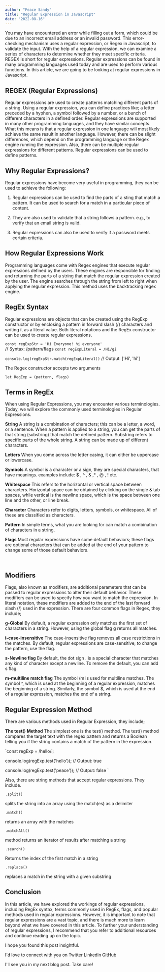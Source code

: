 ```yaml
---
author: "Peace Sandy"
title: "Regular Expression in Javascript"
date: "2022-08-16"
---
```

You may have encountered an error while filling out a form, which could be due to an incorrect email address or an invalid password. This error-checking mechanism uses a regular expression, or Regex in Javascript, to validate the input. With the help of a regular expression, we can examine a series of characters to determine whether they meet specific criteria. REGEX is short for regular expressions. Regular expressions can be found in many programming languages used today and are used to perform various functions. In this article, we are going to be looking at regular expressions in Javascript.

## REGEX (Regular Expressions)
Regular expressions are used to create patterns matching different parts of a string. Using a regular expression, you can define practices like; a letter preceded by a hyphen, a symbol followed by a number, or a bunch of different characters in a defined order. Regular expressions are supported in many other programming languages, and they have similar concepts. What this means is that a regular expression in one language will most likely achieve the same result in another language. However, there can be slight differences, which depend on the programming language or the Regex engine running the expression. Also, there can be multiple regular expressions for different patterns. Regular expressions can be used to define patterns.

## Why Regular Expressions?
Regular expressions have become very useful in programming, they can be used to achieve the following:

1. Regular expressions can be used to find the parts of a sting that match a pattern. It can be used to search for a match in a particular piece of content.

2. They are also used to validate that a string follows a pattern. e.g., to verify that an email string is valid.

3. Regular expressions can also be used to verify if a password meets certain criteria.

## How Regular Expressions Work
Programming languages come with Regex engines that execute regular expressions defined by the users. These engines are responsible for finding and returning the parts of a string that match the regular expression created by the user. The engine searches through the string from left to right when applying the regular expression. This method uses the backtracking regex engine.

## RegEx Syntax
Regular expressions are objects that can be created using the RegExp constructor or by enclosing a pattern in forward slash (/) characters and writing it as a literal value. Both literal notations and the RegEx constructor can be used to create regular expressions.

`const regExpStr = 'Hi Everyone! hi everyone'`
</br>
// Syntax: /pattern/flags
`const regExpLiteral = /Hi/gi`

`console.log(regExpStr.match(regExpLiteral))`
// Output: ['Hi', 'hi']

The Regex constructor accepts two arguments

`let RegExp = (pattern, flags)`

## Terms in RegEx
When using Regular Expressions, you may encounter various terminologies. Today, we will explore the commonly used terminologies in Regular Expressions.

**String**
A string is a combination of characters; this can be a letter, a word, or a sentence. When a pattern is applied to a string, you can get the parts of that string (substring) that match the defined pattern. Substring refers to specific parts of the whole string. A string can be made up of different characters.

 **Letters**
 When you come across the letter casing, it can either be uppercase or lowercase.

**Symbols**
A symbol is a character or a sign, they are special characters, that have meanings. examples include: $ , ^ , & ,* , @ , ! etc.

**Whitespace**
This refers to the horizontal or vertical space between characters. Horizontal space can be obtained by clicking on the single & tab spaces, while vertical is the newline space, which is the space between one line and the other, or line break.

**Character**
Characters refer to digits, letters, symbols, or whitespace. All of these are classified as characters.

**Pattern**
In simple terms, what you are looking for can match a combination of characters in a string.

**Flags** 
Most regular expressions have some default behaviors; these flags are optional characters that can be added at the end of your pattern to change some of those default behaviors.

<br>

## Modifiers
Flags, also known as modifiers, are additional parameters that can be passed to regular expressions to alter their default behavior. These modifiers can be used to specify how you want to match the expression. In literal notation, these modifiers are added to the end of the last forward slash (/) used in the expression.
There are four common flags in Regex, they include;

**g-Global** 
By default, a regular expression only matches the first set of characters in a string. However, using the global flag g returns all matches.

**i-case-insensitive**
The case-insensitive flag removes all case restrictions in the matches. By default, regular expressions are case-sensitive; to change the pattern, use the flag.

**s-Newline flag**
 By default, the dot sign . is a special character that matches any kind of character except a newline. To remove the default, you can add s flag.

**m-multiline match flag** 
The symbol /m is used for multiline matches. The symbol ^, which is used at the beginning of a regular expression, matches the beginning of a string. Similarly, the symbol $, which is used at the end of a regular expression, matches the end of a string.

## Regular Expression Method
There are various methods used in Regular Expression, they include;

**The test() Method**
The simplest one is the test() method. The test() method compares the target text with the regex pattern and returns a Boolean telling you if the string contains a match of the pattern in the expression.

`const regExp = /hello/i;

console.log(regExp.test('hello')); // Output: true

console.log(regExp.test('peace')); // Output: false `

Also, there are string methods that accept regular expressions. They include.

`.split()`

splits the string into an array using the match(es) as a delimiter

`.match()`

returns an array with the matches

`.matchAll()`

method returns an iterator of results after matching a string

`.search()`

Returns the index of the first match in a string

`.replace()`

replaces a match in the string with a given substring

## Conclusion

In this article, we have explored the workings of regular expressions, including RegEx syntax, terms commonly used in RegEx, flags, and popular methods used in regular expressions. However, it is important to note that regular expressions are a vast topic, and there is much more to learn beyond what we have covered in this article. To further your understanding of regular expressions, I recommend that you refer to additional resources and continue reading up on the topic.

I hope you found this post insightful.

I'd love to connect with you on Twitter LinkedIn GitHub

I'll see you in my next blog post. Take care!

